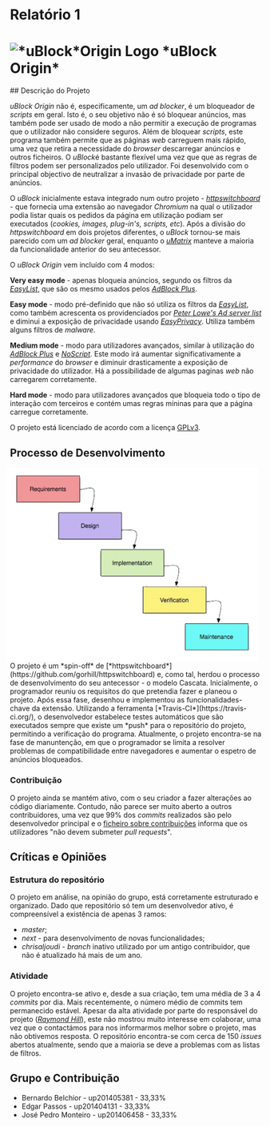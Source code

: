 # Relatório 1

<h1>
<img src="../doc/img/icon38@2x.png" alt="*uBlock*Origin Logo">
*uBlock Origin*

</h1>
## Descrição do Projeto

*uBlock Origin* não é, especificamente, um *ad blocker*, é um bloqueador de *scripts* em geral. Isto é, o seu objetivo não é só bloquear anúncios, mas também pode ser usado de modo a não permitir a execução de programas que o utilizador não considere seguros. Além de bloquear *scripts*, este programa também permite que as páginas *web* carreguem mais rápido, uma vez que retira a necessidade do *browser* descarregar anúncios e outros ficheiros. O *uBlock*é bastante flexível uma vez que que as regras de filtros podem ser personalizados pelo utilizador. Foi desenvolvido com o principal objectivo de neutralizar a invasão de privacidade por parte de anúncios.

O *uBlock* inicialmente estava integrado num outro projeto - [*httpswitchboard*](https://github.com/gorhill/httpswitchboard) - que fornecia uma extensão ao navegador *Chromium* na qual o utilizador podia listar quais os pedidos da página em utilização podiam ser executados (*cookies, images, plug-in's, scripts, etc*). Após a divisão do *httpswitchboard* em dois projetos diferentes, o *uBlock* tornou-se mais parecido com um *ad blocker* geral, enquanto o [*uMatrix*](https://github.com/gorhill/uMatrix) manteve a maioria da funcionalidade anterior do seu antecessor.

O *uBlock Origin* vem incluído com 4 modos:

**Very easy mode** - apenas bloqueia anúncios, segundo os filtros da [*EasyList*](https://easylist.to/), que são os mesmo usados pelos [*AdBlock Plus*](https://adblockplus.org/).

**Easy mode** - modo pré-definido que não só utiliza os filtros da [*EasyList*](https://easylist.to/), como também acrescenta os providenciados por [*Peter Lowe's Ad server list*](https://pgl.yoyo.org/adservers/serverlist.php?hostformat=adblockplus&showintro=1&mimetype=plaintext) e diminui a exposição de privacidade usando [*EasyPrivacy*](https://easylist.to/easylist/easyprivacy.txt). Utiliza também alguns filtros de *malware*.

**Medium mode** - modo para utilizadores avançados, similar à utilização do [*AdBlock Plus*](https://adblockplus.org/) e [*NoScript*](https://noscript.net/). Este modo irá aumentar significativamente a *performance* do *browser* e diminuir drasticamente a exposição de privacidade do utilizador. Há a possibilidade de algumas paginas *web* não carregarem corretamente.

**Hard mode** - modo para utilizadores avançados que bloqueia todo o tipo de interação com terceiros e contém umas regras míninas para que a página carregue corretamente.

O projeto está licenciado de acordo com a licença [GPLv3](../LICENSE.txt).

## Processo de Desenvolvimento

<img alt="Waterfall model" src="./Waterfall_Model.png" style="float: right; margin: 0 0.5em 0 0;">
O projeto é um *spin-off* de [*httpswitchboard*](https://github.com/gorhill/httpswitchboard) e, como tal, herdou o processo de desenvolvimento do seu antecessor - o modelo Cascata.
Inicialmente, o programador reuniu os requisitos do que pretendia fazer e planeou o projeto. Após essa fase, desenhou e implementou as funcionalidades-chave da extensão. Utilizando a ferramenta [*Travis-CI*](https://travis-ci.org/), o desenvolvedor estabelece testes automáticos que são executados sempre que existe um *push* para o repositório do projeto, permitindo a verificação do programa. Atualmente, o projeto encontra-se na fase de manuntenção, em que o programador se limita a resolver problemas de compatibilidade entre navegadores e aumentar o espetro de anúncios bloqueados.


### Contribuição

O projeto ainda se mantém ativo, com o seu criador a fazer alterações ao código diariamente. Contudo, não parece ser muito aberto a outros contribuidores, uma vez que 99% dos *commits* realizados são pelo desenvolvedor principal e o [ficheiro sobre contribuições](https://github.com/gorhill/uBlock/blob/master/CONTRIBUTING.md) informa que os utilizadores "não devem submeter *pull requests*".

## Críticas e Opiniões

### Estrutura do repositório
O projeto em análise, na opinião do grupo, está corretamente estruturado e organizado. Dado que repositório só tem um desenvolvedor ativo, é compreensível a existência de apenas 3 ramos:
* *master*;
* *next* - para desenvolvimento de novas funcionalidades;
* *chrisaljoudi* - *branch* inativo utilizado por um antigo contribuidor, que não é atualizado há mais de um ano.

### Atividade
O projeto encontra-se ativo e, desde a sua criação, tem uma média de 3 a 4 *commits* por dia. Mais recentemente, o número médio de commits tem permanecido estável. Apesar da alta atividade por parte do responsável do projeto ([*Raymond Hill*](https://github.com/gorhill)), este não mostrou muito interesse em colaborar, uma vez que o contactámos para nos informarmos melhor sobre o projeto, mas não obtivemos resposta.
O repositório encontra-se com cerca de 150 *issues* abertos atualmente, sendo que a maioria se deve a problemas com as listas de filtros.

## Grupo e Contribuição

* Bernardo Belchior - up201405381 - 33,33%
* Edgar Passos - up201404131 - 33,33%
* José Pedro Monteiro - up201406458 - 33,33%

